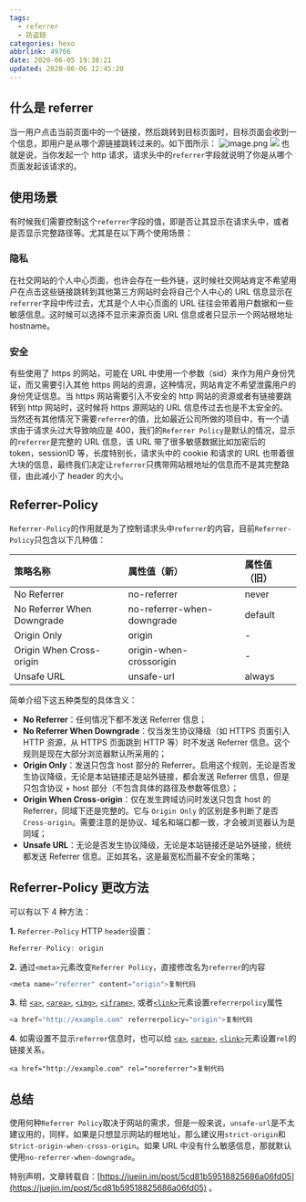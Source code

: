```yaml
---
tags:
  - referrer
  - 防盗链
categories: hexo
abbrlink: 49766
date: 2020-06-05 19:38:21
updated: 2020-06-06 12:45:20
---
```


## 什么是 referrer

当一用户点击当前页面中的一个链接，然后跳转到目标页面时，目标页面会收到一个信息，即用户是从哪个源链接跳转过来的。如下图所示：
![image.png](https://cdn.nlark.com/yuque/0/2020/png/241787/1595703140078-870fec1d-0742-4dea-828a-1f32819af187.png#align=left&display=inline&height=543&margin=%5Bobject%20Object%5D&name=image.png&originHeight=1086&originWidth=1184&size=153142&status=done&style=none&width=592)
![](https://cdn.nlark.com/yuque/0/2020/webp/241787/1595702418075-1743cd6e-ed7c-4b5b-9f96-7f89fff17373.webp#align=left&display=inline&height=543&margin=%5Bobject%20Object%5D&originHeight=543&originWidth=896&size=0&status=done&style=none&width=896)
也就是说，当你发起一个 http 请求，请求头中的`referrer`字段就说明了你是从哪个页面发起该请求的。

## 使用场景

有时候我们需要控制这个`referrer`字段的值，即是否让其显示在请求头中，或者是否显示完整路径等。尤其是在以下两个使用场景：

### 隐私

在社交网站的个人中心页面，也许会存在一些外链，这时候社交网站肯定不希望用户在点击这些链接跳转到其他第三方网站时会将自己个人中心的 URL 信息显示在`referrer`字段中传过去，尤其是个人中心页面的 URL 往往会带着用户数据和一些敏感信息。这时候可以选择不显示来源页面 URL 信息或者只显示一个网站根地址 hostname。

### 安全

有些使用了 https 的网站，可能在 URL 中使用一个参数（sid）来作为用户身份凭证，而又需要引入其他 https 网站的资源，这种情况，网站肯定不希望泄露用户的身份凭证信息。当 https 网站需要引入不安全的 http 网站的资源或者有链接要跳转到 http 网站时，这时候将 https 源网站的 URL 信息传过去也是不太安全的。
当然还有其他情况下需要`referrer`的值，比如最近公司所做的项目中，有一个请求由于请求头过大导致响应是 400，我们的`Referrer Policy`是默认的情况，显示的`referrer`是完整的 URL 信息，该 URL 带了很多敏感数据比如加密后的 token，sessionID 等，长度特别长，请求头中的 cookie 和请求的 URL 也带着很大块的信息，最终我们决定让`referrer`只携带网站根地址的信息而不是其完整路径，由此减小了 header 的大小。

## Referrer-Policy

`Referrer-Policy`的作用就是为了控制请求头中`referrer`的内容，目前`Referrer-Policy`只包含以下几种值：

| 策略名称                   | 属性值（新）               | 属性值（旧） |
| :------------------------- | :------------------------- | :----------- |
| No Referrer                | no-referrer                | never        |
| No Referrer When Downgrade | no-referrer-when-downgrade | default      |
| Origin Only                | origin                     | -            |
| Origin When Cross-origin   | origin-when-crossorigin    | -            |
| Unsafe URL                 | unsafe-url                 | always       |

简单介绍下这五种类型的具体含义：

- **No Referrer**：任何情况下都不发送 Referrer 信息；
- **No Referrer When Downgrade**：仅当发生协议降级（如 HTTPS 页面引入 HTTP 资源，从 HTTPS 页面跳到 HTTP 等）时不发送 Referrer 信息。这个规则是现在大部分浏览器默认所采用的；
- **Origin Only**：发送只包含 host 部分的 Referrer。启用这个规则，无论是否发生协议降级，无论是本站链接还是站外链接，都会发送 Referrer 信息，但是只包含协议 + host 部分（不包含具体的路径及参数等信息）；
- **Origin When Cross-origin**：仅在发生跨域访问时发送只包含 host 的 Referrer，同域下还是完整的。它与 `Origin Only` 的区别是多判断了是否 `Cross-origin`。需要注意的是协议、域名和端口都一致，才会被浏览器认为是同域；
- **Unsafe URL**：无论是否发生协议降级，无论是本站链接还是站外链接，统统都发送 Referrer 信息。正如其名，这是最宽松而最不安全的策略；

## Referrer-Policy 更改方法

可以有以下 4 种方法：

**1.** `Referrer-Policy` HTTP `header`设置：

```javascript
Referrer-Policy: origin
```

**2.** 通过`<meta>`元素改变`Referrer Policy`，直接修改名为`referrer`的内容

```javascript
<meta name="referrer" content="origin">复制代码
```

**3.** 给 [`<a>`](https://developer.mozilla.org/en-US/docs/Web/HTML/Element/a), [`<area>`](https://developer.mozilla.org/en-US/docs/Web/HTML/Element/area), [`<img>`](https://developer.mozilla.org/en-US/docs/Web/HTML/Element/img), [`<iframe>`](https://developer.mozilla.org/en-US/docs/Web/HTML/Element/iframe), 或者[`<link>`](https://developer.mozilla.org/en-US/docs/Web/HTML/Element/link)元素设置`referrerpolicy`属性

```javascript
<a href="http://example.com" referrerpolicy="origin">复制代码
```

**4.** 如需设置不显示`referrer`信息时，也可以给 [`<a>`](https://developer.mozilla.org/en-US/docs/Web/HTML/Element/a), [`<area>`](https://developer.mozilla.org/en-US/docs/Web/HTML/Element/area), [`<link>`](https://developer.mozilla.org/en-US/docs/Web/HTML/Element/link)元素设置`rel`的链接关系。

```
<a href="http://example.com" rel="noreferrer">复制代码
```

## 总结

使用何种`Referrer Policy`取决于网站的需求，但是一般来说，`unsafe-url`是不太建议用的，同样，如果是只想显示网站的根地址，那么建议用`strict-origin`和 s`trict-origin-when-cross-origin`。如果 URL 中没有什么敏感信息，那就默认使用`no-referrer-when-downgrade`。

特别声明，文章转载自：[https://juejin.im/post/5cd81b59518825686a06fd05](https://juejin.im/post/5cd81b59518825686a06fd05) 。
